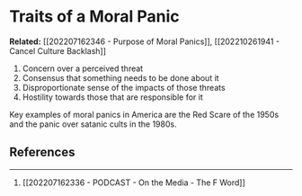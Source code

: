 # Traits of a Moral Panic

**Related:** [[202207162346 - Purpose of Moral Panics]], [[202210261941 - Cancel Culture Backlash]]

1. Concern over a perceived threat
2. Consensus that something needs to be done about it
3. Disproportionate sense of the impacts of those threats
4. Hostility towards those that are responsible for it

Key examples of moral panics in America are the Red Scare of the 1950s and the panic over satanic cults in the 1980s.

## References
---
1. [[202207162336 - PODCAST - On the Media - The F Word]]
